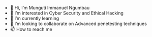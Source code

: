 - 👋 Hi, I’m Munguti Immanuel Ngumbau
- 👀 I’m interested in Cyber Security and Ethical Hacking
- 🌱 I’m currently learning 
- 💞️ I’m looking to collaborate on Advanced penetesting techniques
- 📫 How to reach me 

<!---
Coalphaifa/Coalphaifa is a ✨ special ✨ repository because its `README.md` (this file) appears on your GitHub profile.
You can click the Preview link to take a look at your changes.
--->
